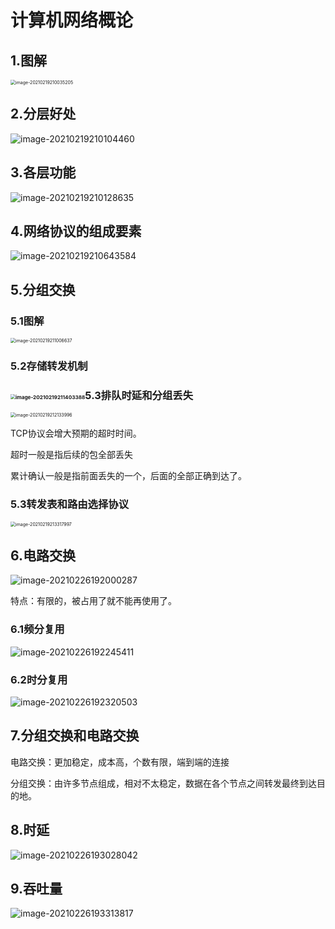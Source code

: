 # 计算机网络概论



## 1.图解

<img src="https://gitee.com/long_kejie/image/raw/master/image-20210219210035205.png" alt="image-20210219210035205" style="zoom:50%;" />

## 2.分层好处

![image-20210219210104460](https://gitee.com/long_kejie/image/raw/master/image-20210219210104460.png)

## 3.各层功能

![image-20210219210128635](https://gitee.com/long_kejie/image/raw/master/image-20210219210128635.png)

## 4.网络协议的组成要素

![image-20210219210643584](https://gitee.com/long_kejie/image/raw/master/image-20210219210643584.png)

## 5.分组交换

### 5.1图解

<img src="https://gitee.com/long_kejie/image/raw/master/image-20210219211006637.png" alt="image-20210219211006637" style="zoom:50%;" />

### 5.2存储转发机制

### <img src="https://gitee.com/long_kejie/image/raw/master/image-20210219211403388.png" alt="image-20210219211403388" style="zoom:50%;" />5.3排队时延和分组丢失

<img src="https://gitee.com/long_kejie/image/raw/master/image-20210219212133996.png" alt="image-20210219212133996" style="zoom:50%;" />

TCP协议会增大预期的超时时间。

超时一般是指后续的包全部丢失

累计确认一般是指前面丢失的一个，后面的全部正确到达了。

### 5.3转发表和路由选择协议

<img src="https://gitee.com/long_kejie/image/raw/master/image-20210219213317997.png" alt="image-20210219213317997" style="zoom:50%;" />



## 6.电路交换

![image-20210226192000287](https://gitee.com/long_kejie/image/raw/master/image-20210226192000287.png)

特点：有限的，被占用了就不能再使用了。

### 6.1频分复用

![image-20210226192245411](https://gitee.com/long_kejie/image/raw/master/image-20210226192245411.png)

### 6.2时分复用

![image-20210226192320503](https://gitee.com/long_kejie/image/raw/master/image-20210226192320503.png)

## 7.分组交换和电路交换

电路交换：更加稳定，成本高，个数有限，端到端的连接

分组交换：由许多节点组成，相对不太稳定，数据在各个节点之间转发最终到达目的地。

## 8.时延

![image-20210226193028042](https://gitee.com/long_kejie/image/raw/master/image-20210226193028042.png)

## 9.吞吐量

![image-20210226193313817](https://gitee.com/long_kejie/image/raw/master/image-20210226193313817.png)